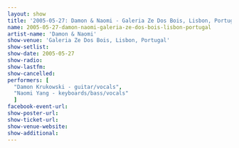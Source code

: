 ```yaml
---
layout: show
title: '2005-05-27: Damon & Naomi - Galeria Ze Dos Bois, Lisbon, Portugal'
name: 2005-05-27-damon-naomi-galeria-ze-dos-bois-lisbon-portugal
artist-name: 'Damon & Naomi'
show-venue: 'Galeria Ze Dos Bois, Lisbon, Portugal'
show-setlist: 
show-date: 2005-05-27
show-radio: 
show-lastfm: 
show-cancelled: 
performers: [
  "Damon Krukowski - guitar/vocals",
  "Naomi Yang - keyboards/bass/vocals"
  ]
facebook-event-url: 
show-poster-url: 
show-ticket-url: 
show-venue-website: 
show-additional: 
---
```


